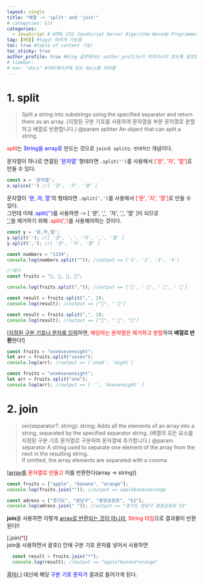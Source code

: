 ```yaml
---
layout: single
title: "배열 -> 'split' and 'join'"
# categories: Git
categories:
  - JavaScript # HTML CSS JavaScript Server Algorithm Wecode Programmers CS Github Blog
tag: [배열] #tag는 여러개 가능함
toc: true #table of content 기능!
toc_sticky: true
author_profile: true #blog 글안에서는 author_profile이 따라다니지 않도록 설정함
# sidebar:
# nav: "docs" #네비게이션에 있는 docs를 의미함
---
```

# 1. split

> Split a string into substrings using the specified separator and return them as an array.
> (지정된 구분 기호를 사용하여 문자열을 부분 문자열로 분할하고 배열로 반환합니다.)
> @param splitter An object that can split a string.

<span style="color:red">split</span>는 <span style="color:blue">String을 array로</span> 만드는 것으로 `join과 split는 반대적인` 개념이다.  

문자열이 하나로 연결된 <span style="color:blue">'문자열'</span> 형태라면 `.split('')`를 사용해서 <span style="color:red">['문', '자', '열']</span>로 만들 수 있다.  

```js
const x = '문자열';
x.splice('') //[ '문', '자', '열' ]
```

문자열이 <span style="color:blue">'문, 자, 열'</span>의 형태라면 `.split(',')`를 사용해서 <span style="color:red">['문', '자', '열']</span>로 만들 수 있다.  
그런데 이때 <span style="color:blue">.split('')</span>를 사용하면 -> [ '문', ',', &nbsp;'자', ',', '열' ]이 되므로  
<u>','</u>을 제거하기 위해 <span style="color:red">.split(',')</span>를 사용해야하는 것이다.  

```js
const y = '문,자,열';
y.split(''); //[ '문', ',', '자', ',', '열' ]
y.split(','); //[ '문', '자', '열' ]
```

```javascript
const numbers = "1234";
console.log(numbers.split("")); //output == ['1', '2', '3', '4']

//예시
const fruits = "🍎, 🥝, 🍌, 🍒";

console.log(fruits.split(",")); //output == ['🍎', ' 🥝', ' 🍌', ' 🍒']

const result = fruits.split(",", 2);
console.log(result); //output == ["🍎", " 🥝"]

const result = fruits.split(",", 3);
console.log(result); //output == ["🍎", " 🥝", "🍌"]
```

[<u>지정된 구분 기호나 문자를 입력</u>하면, <span style="color:red">해당하는 문자열은 제거하고 분할</span>하여 **배열로 반환**한다!]

```javascript
const fruits = "one4seveneight";
let arr = fruits.split("seven");
console.log(arr); //output == ['one4', 'eight']

const fruits = "one4seveneight";
let arr = fruits.split("one");
console.log(arr); //output == [ '', '4seveneight' ]
```


# 2. join

> oin(separator?: string): string;
> Adds all the elements of an array into a string, separated by the specified separator string.
> (배열의 모든 요소를 지정된 구분 기호 문자열로 구분하여 문자열에 추가합니다.)
> @param separator A string used to separate one element of the array from the next in the resulting string.  
> If omitted, the array elements are separated with a comma

[<u>array를</u> <span style="color:red">문자열로 만들고</span> 이를 반환한다(array -> string)]

  ```javascript
  const fruits = ["apple", "banana", "orange"];
  console.log(fruits.join("")); //output == applebananaorange

  const adress = ["경기도", "분당구", "중앙공원로", "53"];
  console.log(adress.join(" ")); //output == "경기도 분당구 중앙공원로 53"
  ```

  **join**을 사용하면 이렇게 <u>array로 반환되는 것이 아니라</u>, <span style="color:red">String 타입</span>으로 결과물이 반환된다!!  
  
[.join(<span style="color:red">*</span>)]  
join을 사용하면서 괄호() 안에 구분 기호 문자를 넣어서 사용하면  

```js
  const result = fruits.join("*");
  console.log(result); //output == "apple*banana*orange"
```  
<u>콤마(,)</u> 대신에 해당 <span style="color:blue">구분 기호 문자가</span> 결과로 들어가게 된다.  

<!-- ### 2. Link 넣기

```

유형 1: (설명어를 입력) : [gunhee's coding blog](https://gunhee-jeong.github.io/)
유형 2: (URL 자동연결) : <https://gunhee-jeong.github.io/>
유형 3: (동일 파일 내 '문단으로 이동') : [1. Header로 이동](###-1-header)

```

유형 1: (설명어를 입력) : [gunhee's coding blog](https://gunhee-jeong.github.io/)
유형 2: (URL 자동연결) : <https://gunhee-jeong.github.io/>
유형 3: (동일 파일 내 '문단으로 이동') : [1. Header로 이동](#1-header)
유형 3의 방법

1. 특수문자를 제거
2. 스페이스는 -로 바꾸고
3. 대문자는 소문자로!
   그래서 ### 1. Header -> #1-header

## Link: [google][https://www.google.com/]

### 3. 수평선

```

---

```

---

### 4. 라인 바꾸기

```

스페이스바를 2번 눌러주면 다음칸으로
이동할 수 있어요!

```

---

스페이스바를 2번 눌러주면
다음칸으로 이동할 수 있어요!

### 5. list 만들기

```

1. 1번
2. 2번
3. 3번

- 순서없는 list
  - 순서없는 list
    - 순서없는 list

```

1. 1번
2. 2번
3. 3번

- 순서없는 list
  - 순서없는 list
    - 순서없는 list

---

### 6. font 관련

```

**진하게** -> 볼드
_기울여서_ -> 이탤릭체
~~취소선~~ -> 취소선

<ul>밑줄넣기</ul> -> 밑줄
<span style="color:red">빨간 글씨</span> -> 글자색
이것이 `인라인` 입니다 -> 인라인 코드
```

**진하게** -> 볼드
_기울여서_ -> 이탤릭체
~~취소선~~ -> 취소선
<u>밑줄넣기</u> -> 밑줄
<span style="color:red">빨간 글씨</span>
이것이 `인라인` 입니다 -> 인라인 코드

---

### 7. 인용구문

```
> coding
>
> > JavaScript
> >
> > > 내가 프짱!
```

> coding
>
> > JavaScript
> >
> > > 내가 프짱!

---

### 8. 이미지 삽입

```
유형1: ('사이즈를 조절' -> HTML 태그 사용) : <img src="https://gunhee-jeong.github.io/assets/images/blogLogo.png" width="300" height="200">
유형2: (이미지 삽입 후 -> 링크 걸기)
[![이미지](https://gunhee-jeong.github.io/assets/images/blogLogo/blogLogo.png)](https://gunhee-jeong.github.io/)
```

유형1: ('사이즈를 조절' -> HTML 태그 사용) : <img src="https://gunhee-jeong.github.io/assets/images/blogLogo.png" width="300" height="200">
유형2: (이미지 삽입 후 -> 링크 걸기)
[![이미지](https://gunhee-jeong.github.io/assets/images/blogLogo.png)](https://gunhee-jeong.github.io/)

### 9. 표 만들기

```
||국어|영어|
| :--- | ---: | :--: |
|건희 | 100점 | 100점
|철수 | 100점 | 100점
```

|      |  국어 | 영어  |
| :--- | ----: | :---: |
| 건희 | 100점 | 100점 |
| 철수 | 100점 | 100점 |

> - header를 넣고 싶은 경우 ---을 사용하고 :을 이용하여 정렬에 사용함!

### 10. 토글 만들기

```
<details>
<summary>여기를 누르세요</summary>
<div markdown="1">
숨겨진 내용
</div>
</details>
```

<details>
<summary>여기를 누르세요</summary>
<div markdown="1">
숨겨진 내용
</div>
</details> -->
